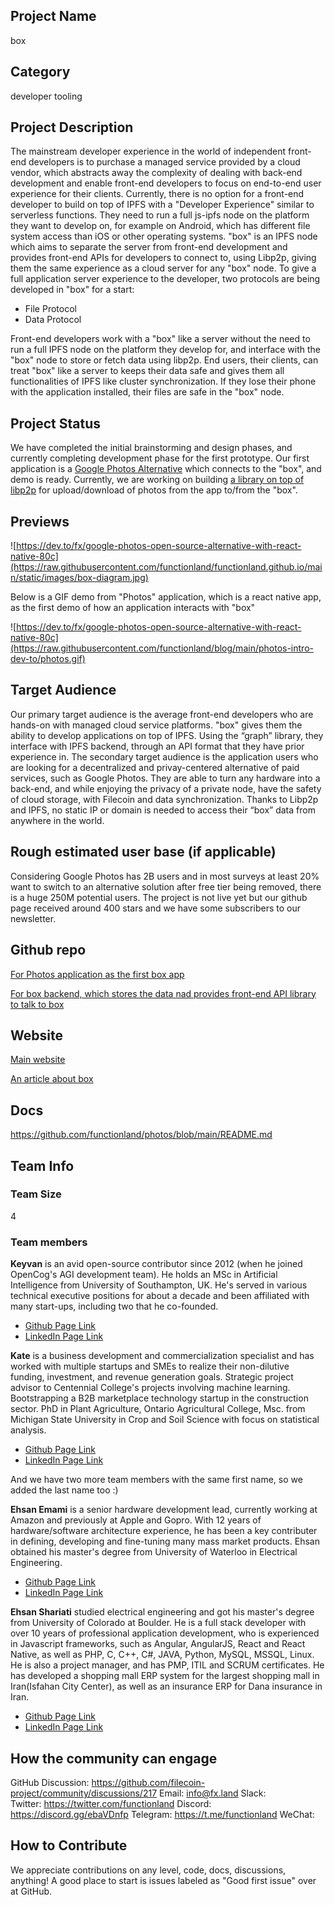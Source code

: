 
## Project Name <!-- Add your project name here"-->
box

## Category 
developer tooling

## Project Description
<!--Describe your project in a few sentences. -->
The mainstream developer experience in the world of independent front-end developers is to purchase a managed service provided by a cloud vendor, which abstracts away the complexity of dealing with back-end development and enable front-end developers to focus on end-to-end user experience for their clients. Currently, there is no option for a front-end developer to build on top of IPFS with a "Developer Experience" similar to serverless functions. They need to run a full js-ipfs node on the platform they want to develop on, for example on Android, which has different file system access than iOS or other operating systems. "box" is an IPFS node which aims to separate the server from front-end development and provides front-end APIs for developers to connect to, using Libp2p, giving them the same experience as a cloud server for any "box" node. To give a full application server experience to the developer, two protocols are being developed in "box" for a start:
* File Protocol
* Data Protocol

Front-end developers work with a "box" like a server without the need to run a full IPFS node on the platform they develop for, and interface with the "box" node to store or fetch data using libp2p. End users, their clients, can treat "box" like a server to keeps their data safe and gives them all functionalities of IPFS like cluster synchronization. If they lose their phone with the application installed, their files are safe in the "box" node.

## Project Status
<!--brainstorming, fundraising, under development, beta, shipped, etc-->
We have completed the initial brainstorming and design phases, and currently completing development phase for the first prototype. Our first application is a [Google Photos Alternative](https://github.com/funcitonland/photos) which connects to the "box", and demo is ready. Currently, we are working on building [a library on top of libp2p](https://github.com/functionland/box) for upload/download of photos from the app to/from the "box".

## Previews
<!--Add some screenshots to give a preview of your product-->
![https://dev.to/fx/google-photos-open-source-alternative-with-react-native-80c](https://raw.githubusercontent.com/functionland/functionland.github.io/main/static/images/box-diagram.jpg)

Below is a GIF demo from "Photos" application, which is a react native app, as the first demo of how an application interacts with "box"

![https://dev.to/fx/google-photos-open-source-alternative-with-react-native-80c](https://raw.githubusercontent.com/functionland/blog/main/photos-intro-dev-to/photos.gif)

## Target Audience
<!--Describe who will be your project's users-->
Our primary target audience is the average front-end developers who are hands-on with managed cloud service platforms. "box" gives them the ability to develop applications on top of IPFS. Using the “graph” library, they interface with IPFS backend, through an API format that they have prior experience in.
The secondary target audience is the application users who are looking for a decentralized and privay-centered alternative of paid services, such as Google Photos. They are able to turn any hardware into a back-end, and while enjoying the privacy of a private node, have the safety of cloud storage, with Filecoin and data synchronization. Thanks to Libp2p and IPFS, no static IP or domain is needed to access their “box” data from anywhere in the world.

## Rough estimated user base (if applicable)
<!--How many users do you have right now?-->
Considering Google Photos has 2B users and in most surveys at least 20% want to switch to an alternative solution after free tier being removed, there is a huge 250M potential users.
The project is not live yet but our github page received around 400 stars and we have some subscribers to our newsletter.

## Github repo
<!--Attach a link to your GitHub repo if it's OSS-->
[For Photos application as the first box app](https://github.com/functionland/photos/)

[For box backend, which stores the data nad provides front-end API library to talk to box](https://github.com/functionland/box)

## Website
<!--Link your website if available-->
[Main website](https://fx.land)

[An article about box](https://dev.to/fx/google-photos-open-source-alternative-with-react-native-80c)

## Docs
<!--Including a link to your project docs!-->
https://github.com/functionland/photos/blob/main/README.md

## Team Info
<!-- Introduce your amazing team - how many team members are working on this project and who are they?-->
### Team Size  
4

### Team members  
**Keyvan** is an avid open-source contributor since 2012 (when he joined OpenCog's AGI development team). He holds an MSc in Artificial Intelligence from University of Southampton, UK. He's served in various technical executive positions for about a decade and been affiliated with many start-ups, including two that he co-founded.

* [Github Page Link](https://github.com/keyvan-m-sadeghi)
* [LinkedIn Page Link](https://www.linkedin.com/in/keyvanmsadeghi/)


**Kate** is a business development and commercialization specialist and has worked with multiple startups and SMEs to realize their non-dilutive funding, investment, and revenue generation goals. Strategic project advisor to Centennial College's projects involving machine learning. Bootstrapping a B2B marketplace technology startup in the construction sector. PhD in Plant Agriculture, Ontario Agricultural College, Msc. from Michigan State University in Crop and Soil Science with focus on statistical analysis. 
* [Github Page Link](https://github.com/kitty2121)
* [LinkedIn Page Link](https://www.linkedin.com/in/kate-withers-hess-phd-33530023/)


And we have two more team members with the same first name, so we added the last name too :)

**Ehsan Emami** is a senior hardware development lead, currently working at Amazon and previously at Apple and Gopro. With 12 years of hardware/software architecture experience, he has been a key contributer in defining, developing and fine-tuning many mass market products. Ehsan obtained his master's degree from University of Waterloo in Electrical Engineering.
* [Github Page Link](https://github.com/ehsan-git-dev)
* [LinkedIn Page Link](https://www.linkedin.com/in/ehsan-emami-0005bb6/)


**Ehsan Shariati** studied electrical engineering and got his master's degree from University of Colorado at Boulder. He is a full stack developer with over 10 years of professional application development, who is experienced in Javascript frameworks, such as Angular, AngularJS, React and React Native, as well as PHP, C, C++, C#, JAVA, Python, MySQL, MSSQL, Linux. He is also a project manager, and has PMP, ITIL and SCRUM certificates. He has developed a shopping mall ERP system for the largest shopping mall in Iran(Isfahan City Center), as well as an insurance ERP for Dana insurance in Iran.
* [Github Page Link](https://github.com/ehsan6sha)
* [LinkedIn Page Link](https://www.linkedin.com/in/ehsanehsan/)

## How the community can engage
GitHub Discussion: https://github.com/filecoin-project/community/discussions/217
Email:  info@fx.land
Slack:  
Twitter:  https://twitter.com/functionland
Discord:  https://discord.gg/ebaVDnfp
Telegram:  https://t.me/functionland
WeChat:  

## How to Contribute
<!--How can the community contribute to your project?--> 
We appreciate contributions on any level, code, docs, discussions, anything! A good place to start is issues labeled as "Good first issue" over at GitHub.
